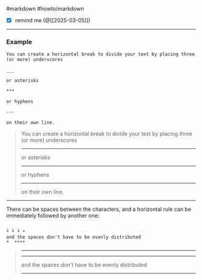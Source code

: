 #markdown #howto/markdown

- [x] remind me (@[[2025-03-05]])
___
### Example

```
You can create a horizontal break to divide your text by placing three (or more) underscores 

___

or asterisks 

***

or hyphens

---

on their own line.
```

> You can create a horizontal break to divide your text by placing three (or more) underscores
> 
> ---
> 
> or asterisks
> 
> ---
> 
> or hyphens
> 
> ---
> 
> on their own line.

---

There can be spaces between the characters, and a horizontal rule can be immediately followed by another one:

```
_ _ _
* * * *
and the spaces don't have to be evenly distributed
*  ****
```

> ---
> 
> ---
> 
> and the spaces don't have to be evenly distributed
> 
> ---